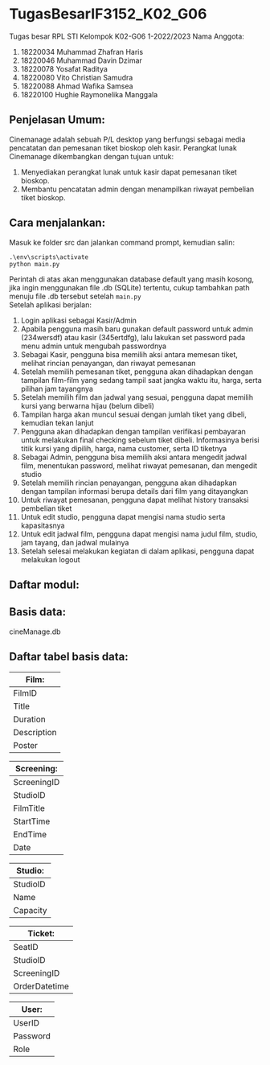 # TugasBesarIF3152_K02_G06
Tugas besar RPL STI Kelompok K02-G06 1-2022/2023
Nama Anggota:
1. 18220034 Muhammad Zhafran Haris
2. 18220046 Muhammad Davin Dzimar
3. 18220078 Yosafat Raditya
4. 18220080 Vito Christian Samudra
5. 18220088 Ahmad Wafika Samsea
6. 18220100 Hughie Raymonelika Manggala


## Penjelasan Umum:
Cinemanage adalah sebuah P/L desktop yang berfungsi sebagai media pencatatan dan pemesanan tiket bioskop oleh kasir. Perangkat lunak Cinemanage dikembangkan dengan tujuan untuk:
1. Menyediakan perangkat lunak untuk kasir dapat pemesanan tiket bioskop.
2. Membantu pencatatan admin dengan menampilkan riwayat pembelian tiket bioskop.


## Cara menjalankan:
Masuk ke folder src dan jalankan command prompt, kemudian salin:
```
.\env\scripts\activate
python main.py

```
Perintah di atas akan menggunakan database default yang masih kosong, jika ingin menggunakan file .db (SQLite) tertentu, cukup tambahkan path menuju file .db tersebut setelah `main.py`
<br>
Setelah aplikasi berjalan:
1. Login aplikasi sebagai Kasir/Admin
2. Apabila pengguna masih baru gunakan default password untuk admin (234wersdf) atau kasir (345ertdfg), lalu lakukan set password pada menu admin untuk mengubah passwordnya
3. Sebagai Kasir, pengguna bisa memilih aksi antara memesan tiket, melihat rincian penayangan, dan riwayat pemesanan
4. Setelah memilih pemesanan tiket, pengguna akan dihadapkan dengan tampilan film-film yang sedang tampil saat jangka waktu itu, harga, serta pilihan jam tayangnya
5. Setelah memilih film dan jadwal yang sesuai, pengguna dapat memilih kursi yang berwarna hijau (belum dibeli)
6. Tampilan harga akan muncul sesuai dengan jumlah tiket yang dibeli, kemudian tekan lanjut
7. Pengguna akan dihadapkan dengan tampilan verifikasi pembayaran untuk melakukan final checking sebelum tiket dibeli. Informasinya berisi titik kursi yang dipilih, harga, nama customer, serta ID tiketnya
8. Sebagai Admin, pengguna bisa memilih aksi antara mengedit jadwal film, menentukan password, melihat riwayat pemesanan, dan mengedit studio
9. Setelah memilih rincian penayangan, pengguna akan dihadapkan dengan tampilan informasi berupa details dari film yang ditayangkan
10. Untuk riwayat pemesanan, pengguna dapat melihat history transaksi pembelian tiket
11. Untuk edit studio, pengguna dapat mengisi nama studio serta kapasitasnya
12. Untuk edit jadwal film, pengguna dapat mengisi nama judul film, studio, jam tayang, dan jadwal mulainya
13. Setelah selesai melakukan kegiatan di dalam aplikasi, pengguna dapat melakukan logout

## Daftar modul:

## Basis data:
cineManage.db

## Daftar tabel basis data:

| Film:       |
| ----------- |
| FilmID      |
| Title       |
| Duration    |
| Description |
| Poster      |
       
| Screening:  |
| ----------- |
| ScreeningID |
| StudioID    |
| FilmTitle   |
| StartTime   |
| EndTime     |
| Date        |

| Studio:  |
| ---------|
| StudioID |
| Name     |
| Capacity |

| Ticket: 	|
| ------------- |
| SeatID	|
| StudioID	|
| ScreeningID	|
| OrderDatetime |

| User:    |
| ---------|
| UserID   |
| Password |
| Role     |
